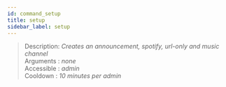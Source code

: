 ```yaml
---
id: command_setup
title: setup
sidebar_label: setup
---
```


> Description: _Creates an announcement, spotify, url-only and music channel_<br>
> Arguments  : _none_   <br>
> Accessible : _admin_<br>
> Cooldown   : _10 minutes per admin_<br>